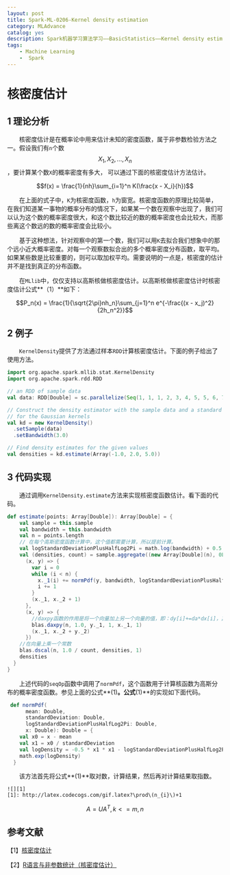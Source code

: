 ```yaml
---
layout: post
title: Spark-ML-0206-Kernel density estimation
category: MLAdvance
catalog: yes
description: Spark机器学习算法学习——BasicStatistics——Kernel density estimation
tags:
    - Machine Learning
    -  Spark
---
```

# 核密度估计

## 1 理论分析

&emsp;&emsp;核密度估计是在概率论中用来估计未知的密度函数，属于非参数检验方法之一。假设我们有`n`个数$$X_{1},X_{2},...,X_{n}$$，要计算某个数`X`的概率密度有多大，
可以通过下面的核密度估计方法估计。

$$f(x) = \frac{1}{nh}\sum_{i=1}^n K(\frac{x - X_i}{h})$$

&emsp;&emsp;在上面的式子中，`K`为核密度函数，`h`为窗宽。核密度函数的原理比较简单，在我们知道某一事物的概率分布的情况下，如果某一个数在观察中出现了，我们可以认为这个数的概率密度很大，和这个数比较近的数的概率密度也会比较大，而那些离这个数远的数的概率密度会比较小。

&emsp;&emsp;基于这种想法，针对观察中的第一个数，我们可以用`K`去拟合我们想象中的那个远小近大概率密度。对每一个观察数拟合出的多个概率密度分布函数，取平均。如果某些数是比较重要的，则可以取加权平均。需要说明的一点是，核密度的估计并不是找到真正的分布函数。

&emsp;&emsp;在`MLlib`中，仅仅支持以高斯核做核密度估计。以高斯核做核密度估计时核密度估计公式**（1）**如下：

$$P_n(x) = \frac{1}{\sqrt{2\pi}nh_n}\sum_{j=1}^n e^{-\frac{(x - x_j)^2}{2h_n^2}}$$

## 2 例子

&emsp;&emsp;`KernelDensity`提供了方法通过样本`RDD`计算核密度估计。下面的例子给出了使用方法。

```scala
import org.apache.spark.mllib.stat.KernelDensity
import org.apache.spark.rdd.RDD

// an RDD of sample data
val data: RDD[Double] = sc.parallelize(Seq(1, 1, 1, 2, 3, 4, 5, 5, 6, 7, 8, 9, 9))

// Construct the density estimator with the sample data and a standard deviation
// for the Gaussian kernels
val kd = new KernelDensity()
  .setSample(data)
  .setBandwidth(3.0)

// Find density estimates for the given values
val densities = kd.estimate(Array(-1.0, 2.0, 5.0))
```

## 3 代码实现

&emsp;&emsp;通过调用`KernelDensity.estimate`方法来实现核密度函数估计。看下面的代码。

```scala
def estimate(points: Array[Double]): Array[Double] = {
    val sample = this.sample
    val bandwidth = this.bandwidth
    val n = points.length
    // 在每个高斯密度函数计算中，这个值都需要计算，所以提前计算。
    val logStandardDeviationPlusHalfLog2Pi = math.log(bandwidth) + 0.5 * math.log(2 * math.Pi)
    val (densities, count) = sample.aggregate((new Array[Double](n), 0L))(
      (x, y) => {
        var i = 0
        while (i < n) {
          x._1(i) += normPdf(y, bandwidth, logStandardDeviationPlusHalfLog2Pi, points(i))
          i += 1
        }
        (x._1, x._2 + 1)
      },
      (x, y) => {
        //daxpy函数的作用是将一个向量加上另一个向量的值，即：dy[i]+=da*dx[i]，其中da为常数
        blas.daxpy(n, 1.0, y._1, 1, x._1, 1)
        (x._1, x._2 + y._2)
      })
    //在向量上乘一个常数
    blas.dscal(n, 1.0 / count, densities, 1)
    densities
  }
}
```
&emsp;&emsp;上述代码的`seqOp`函数中调用了`normPdf`，这个函数用于计算核函数为高斯分布的概率密度函数。参见上面的公式**(1)**。公式**(1)**的实现如下面代码。

```scala
 def normPdf(
      mean: Double,
      standardDeviation: Double,
      logStandardDeviationPlusHalfLog2Pi: Double,
      x: Double): Double = {
    val x0 = x - mean
    val x1 = x0 / standardDeviation
    val logDensity = -0.5 * x1 * x1 - logStandardDeviationPlusHalfLog2Pi
    math.exp(logDensity)
  }
```
&emsp;&emsp;该方法首先将公式**(1)**取对数，计算结果，然后再对计算结果取指数。

```
![][1]
[1]: http://latex.codecogs.com/gif.latex?\prod\(n_{i}\)+1
```
$$A=U{A}^{T},k <= m,n$$

## 参考文献

【1】[核密度估计](http://blog.163.com/zhuandi_h/blog/static/1802702882012111092743556/)

【2】[R语言与非参数统计（核密度估计）](http://blog.sina.com.cn/s/blog_62b37bfe0101homb.html)
